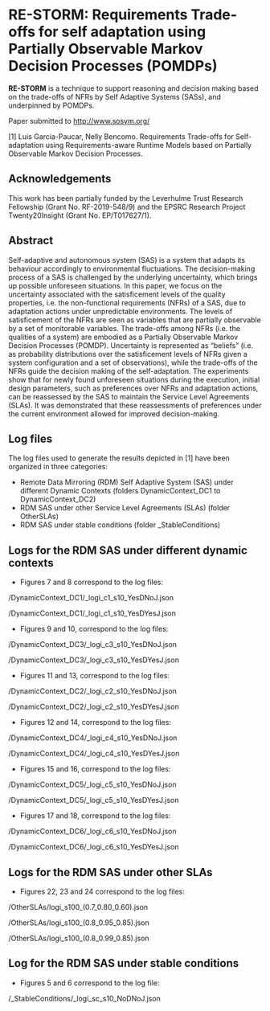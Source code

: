 # RE-STORM: **Re**quirement**s** Trade-offs for self adaptation using Partially **O**bse**r**vable **M**arkov Decision Processes (POMDPs)

**RE-STORM** is a technique to support reasoning and decision making based on the trade-offs of NFRs by Self Adaptive Systems (SASs), and underpinned by POMDPs.

Paper submitted to http://www.sosym.org/ 

[1] Luis Garcia-Paucar, Nelly Bencomo. Requirements Trade-offs for Self-adaptation using Requirements-aware Runtime Models based on Partially Observable Markov Decision Processes.

## Acknowledgements 

This work has been partially funded by the Leverhulme Trust Research Fellowship (Grant No. RF-2019-548/9) and the EPSRC
Research Project Twenty20Insight (Grant No. EP/T017627/1).


## Abstract  

Self-adaptive  and  autonomous  system  (SAS)  is  a  system  that adapts its behaviour accordingly to environmental fluctuations. The decision-making process of a SAS is challenged by the underlying uncertainty, which brings up possible unforeseen situations. In this paper, we focus on the uncertainty associated with the satisficement levels of the quality properties, i.e. the non-functional requirements (NFRs) of a SAS, due to adaptation actions under unpredictable environments. The levels of satisficement of the NFRs are seen as variables that are partially observable by a set of monitorable variables. The trade-offs among NFRs (i.e. the qualities of a system) are embodied as a Partially Observable Markov Decision Processes (POMDP). Uncertainty is represented as “beliefs” (i.e. as probability distributions over the satisficement levels of NFRs given a system configuration and a set of observations), while the trade-offs of the NFRs guide the decision making of the self-adaptation. The experiments show that for newly found unforeseen situations during the execution, initial design parameters, such as preferences over NFRs and adaptation  actions,  can  be  reassessed  by  the  SAS  to  maintain  the  Service  Level Agreements (SLAs). It was demonstrated that these reassessments of preferences under the current environment allowed for improved decision-making.

 ## Log files
The log files used to generate the results depicted in [1] have been organized in three categories:

* Remote Data Mirroring (RDM) Self Adaptive System (SAS) under different Dynamic Contexts (folders DynamicContext_DC1 to DynamicContext_DC2)
* RDM SAS under other Service Level Agreements (SLAs) (folder OtherSLAs)
* RDM SAS under stable conditions (folder _StableConditions)

## Logs for the RDM SAS under different dynamic contexts

* Figures 7 and 8 correspond to the log files:

/DynamicContext_DC1/_logi_c1_s10_YesDNoJ.json 

/DynamicContext_DC1/_logi_c1_s10_YesDYesJ.json


* Figures 9 and 10, correspond to the log files:

/DynamicContext_DC3/_logi_c3_s10_YesDNoJ.json

/DynamicContext_DC3/_logi_c3_s10_YesDYesJ.json


* Figures 11 and 13, correspond to the log files:

/DynamicContext_DC2/_logi_c2_s10_YesDNoJ.json

/DynamicContext_DC2/_logi_c2_s10_YesDYesJ.json


* Figures 12 and 14, correspond to the log files:

/DynamicContext_DC4/_logi_c4_s10_YesDNoJ.json

/DynamicContext_DC4/_logi_c4_s10_YesDYesJ.json


* Figures 15 and 16, correspond to the log files:

/DynamicContext_DC5/_logi_c5_s10_YesDNoJ.json

/DynamicContext_DC5/_logi_c5_s10_YesDYesJ.json 



* Figures 17 and 18, correspond to the log files:

/DynamicContext_DC6/_logi_c6_s10_YesDNoJ.json 

/DynamicContext_DC6/_logi_c6_s10_YesDYesJ.json


## Logs for the RDM SAS under other SLAs

* Figures 22, 23 and 24 correspond to the log files:

/OtherSLAs/logi_s100_(0.7_0.80_0.60).json 

/OtherSLAs/logi_s100_(0.8_0.95_0.85).json 

/OtherSLAs/logi_s100_(0.8_0.99_0.85).json 


## Log for the RDM SAS under stable conditions

* Figures 5 and 6 correspond to the log file:

/_StableConditions/_logi_sc_s10_NoDNoJ.json 








